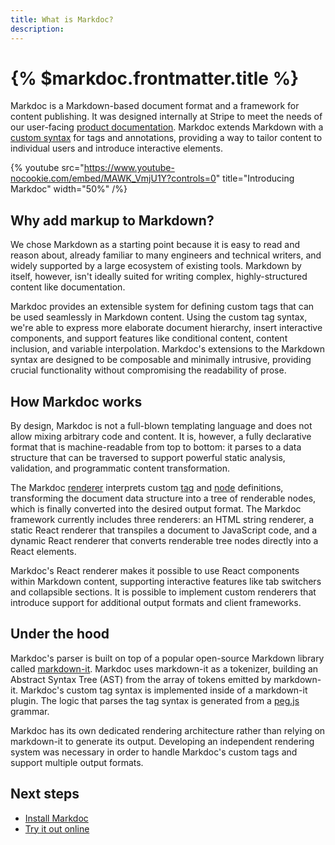```yaml
---
title: What is Markdoc?
description:
---
```


# {% $markdoc.frontmatter.title %}

Markdoc is a Markdown-based document format and a framework for content publishing. It was designed internally at Stripe to meet the needs of our user-facing [product documentation](http://stripe.com/docs). Markdoc extends Markdown with a [custom syntax](/docs/syntax) for tags and annotations, providing a way to tailor content to individual users and introduce interactive elements.

{% youtube
  src="https://www.youtube-nocookie.com/embed/MAWK_VmjU1Y?controls=0"
  title="Introducing Markdoc"
  width="50%" /%}
## Why add markup to Markdown?

We chose Markdown as a starting point because it is easy to read and reason about, already familiar to many engineers and technical writers, and widely supported by a large ecosystem of existing tools. Markdown by itself, however, isn't ideally suited for writing complex, highly-structured content like documentation.

Markdoc provides an extensible system for defining custom tags that can be used seamlessly in Markdown content. Using the custom tag syntax, we're able to express more elaborate document hierarchy, insert interactive components, and support features like conditional content, content inclusion, and variable interpolation. Markdoc's extensions to the Markdown syntax are designed to be composable and minimally intrusive, providing crucial functionality without compromising the readability of prose. 
## How Markdoc works

By design, Markdoc is not a full-blown templating language and does not allow mixing arbitrary code and content. It is, however, a fully declarative format that is machine-readable from top to bottom: it parses to a data structure that can be traversed to support powerful static analysis, validation, and programmatic content transformation.

The Markdoc [renderer](/docs/render) interprets custom [tag](/docs/tags) and [node](/docs/nodes) definitions, transforming the document data structure into a tree of renderable nodes, which is finally converted into the desired output format. The Markdoc framework currently includes three renderers: an HTML string renderer, a static React renderer that transpiles a document to JavaScript code, and a dynamic React renderer that converts renderable tree nodes directly into a React elements.

Markdoc's React renderer makes it possible to use React components within Markdown content, supporting interactive features like tab switchers and collapsible sections. It is possible to implement custom renderers that introduce support for additional output formats and client frameworks.
## Under the hood

Markdoc's parser is built on top of a popular open-source Markdown library called [markdown-it](https://github.com/markdown-it/markdown-it). Markdoc uses markdown-it as a tokenizer, building an Abstract Syntax Tree (AST) from the array of tokens emitted by markdown-it. Markdoc's custom tag syntax is implemented inside of a markdown-it plugin. The logic that parses the tag syntax is generated from a [peg.js](https://pegjs.org/) grammar.

Markdoc has its own dedicated rendering architecture rather than relying on markdown-it to generate its output. Developing an independent rendering system was necessary in order to handle Markdoc's custom tags and support multiple output formats.

## Next steps

- [Install Markdoc](/docs/getting-started)
- [Try it out online](/sandbox)
